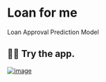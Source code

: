 # Loan for me
Loan Approval Prediction Model

## 🧑‍💻 Try the app.
[![image](https://github.com/user-attachments/assets/614718e7-854e-4202-ab52-481c47ef1115)](https://loan-for-me.streamlit.app/)
